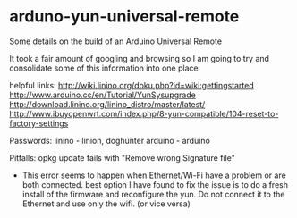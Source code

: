 # arduno-yun-universal-remote
Some details on the build of an Arduino Universal Remote

It took a fair amount of googling and browsing so I am going to try and consolidate some of this information into one place

helpful links: 
http://wiki.linino.org/doku.php?id=wiki:gettingstarted
http://www.arduino.cc/en/Tutorial/YunSysupgrade
http://download.linino.org/linino_distro/master/latest/
http://www.ibuyopenwrt.com/index.php/8-yun-compatible/104-reset-to-factory-settings

Passwords: 
linino - linion, doghunter
arduino - arduino

Pitfalls:
opkg update fails with "Remove wrong Signature file"
- This error seems to happen when Ethernet/Wi-Fi have a problem or are both connected. best option I have found to fix the issue is to do a fresh install of the firmware and reconfigure the yun. Do not connect it to the Ethernet and use only the wifi. (or vice versa) 
